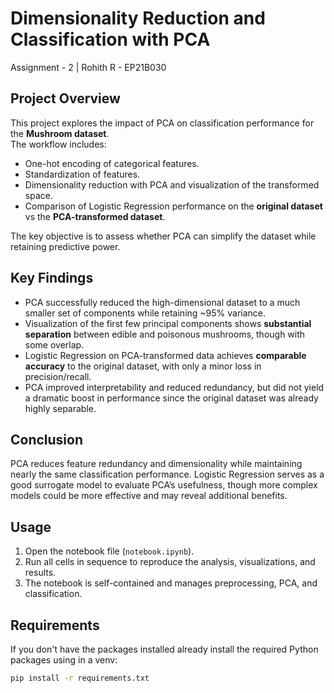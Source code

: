 # Dimensionality Reduction and Classification with PCA
Assignment - 2 | Rohith R - EP21B030  

## Project Overview  
This project explores the impact of PCA on classification performance for the **Mushroom dataset**.  
The workflow includes:  
- One-hot encoding of categorical features.  
- Standardization of features.  
- Dimensionality reduction with PCA and visualization of the transformed space.  
- Comparison of Logistic Regression performance on the **original dataset** vs the **PCA-transformed dataset**.  

The key objective is to assess whether PCA can simplify the dataset while retaining predictive power.  

## Key Findings  
- PCA successfully reduced the high-dimensional dataset to a much smaller set of components while retaining ~95% variance.  
- Visualization of the first few principal components shows **substantial separation** between edible and poisonous mushrooms, though with some overlap.  
- Logistic Regression on PCA-transformed data achieves **comparable accuracy** to the original dataset, with only a minor loss in precision/recall.  
- PCA improved interpretability and reduced redundancy, but did not yield a dramatic boost in performance since the original dataset was already highly separable.  

## Conclusion
PCA reduces feature redundancy and dimensionality while maintaining nearly the same classification performance. Logistic Regression serves as a good surrogate model to evaluate PCA’s usefulness, though more complex models could be more effective and may reveal additional benefits.  

## Usage  
1. Open the notebook file (`notebook.ipynb`).  
2. Run all cells in sequence to reproduce the analysis, visualizations, and results.  
3. The notebook is self-contained and manages preprocessing, PCA, and classification.  

## Requirements  
If you don't have the packages installed already install the required Python packages using in a venv:  

```bash
pip install -r requirements.txt
